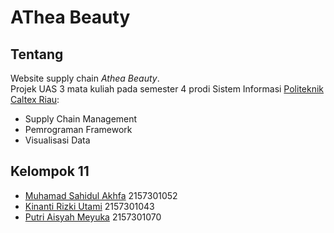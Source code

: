 # AThea Beauty

## Tentang

Website supply chain *Athea Beauty*.<br>
Projek UAS 3 mata kuliah pada semester 4 prodi Sistem Informasi [Politeknik Caltex Riau](https://pcr.ac.id):
* Supply Chain Management
* Pemrograman Framework
* Visualisasi Data

## Kelompok 11
* [Muhamad Sahidul Akhfa](mailto:muhamad21si@mahasiswa.pcr.ac.id) 2157301052
* [Kinanti Rizki Utami](mailto:kinanti21si@mahasiswa.pcr.ac.id) 2157301043
* [Putri Aisyah Meyuka](mailto:putri21si@mahasiswa.pcr.ac.id) 2157301070

